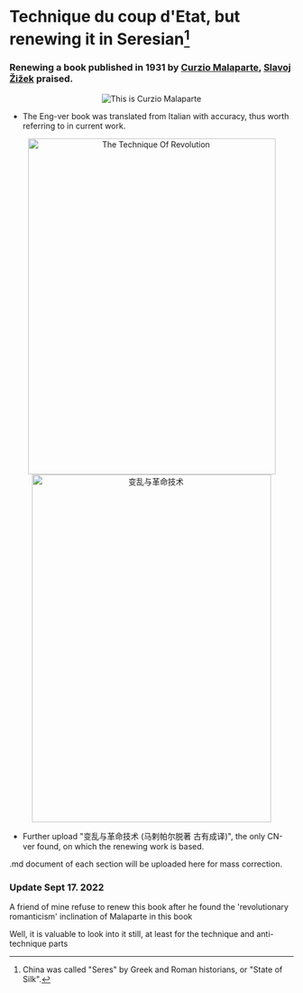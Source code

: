 # Technique du coup d'Etat, but renewing it in Seresian[^1]

### Renewing a book published in 1931 by [Curzio Malaparte](https://en.wikipedia.org/wiki/Curzio_Malaparte), [Slavoj Žižek](https://en.wikipedia.org/wiki/Slavoj_%C5%BDi%C5%BEek) praised.
<p align="center">
<img src="https://github.com/AlphabutwithoutBeta/Technique-du-coup-d-Etat-but-a-CN-review-version/blob/main/directory/Curzio_Malaparte.jpg" alt="This is Curzio Malaparte"/>
</p>

- The Eng-ver book was translated from Italian with accuracy, thus worth referring to in current work. 
<p align="center">
<img src="https://github.com/AlphabutwithoutBeta/Technique-du-coup-d-Etat-but-a-CN-review-version/blob/main/directory/01462c3adf275d12d194df49d0f6e6c.jpg" alt="The Technique Of Revolution" height="595" width="439"/>
<img src="https://github.com/AlphabutwithoutBeta/Technique-du-coup-d-Etat-but-a-CN-review-version/blob/main/directory/62485aab6739bd97e1b78c02aa70c08.jpg" alt="变乱与革命技术" height="616" width="424"/>
</p>

- Further upload "变乱与革命技术 (马剌帕尔脱著 古有成译)", the only CN-ver found, on which the renewing work is based.

.md document of each section will be uploaded here for mass correction. 

### Update Sept 17. 2022
A friend of mine refuse to renew this book after he found the 'revolutionary romanticism' inclination of Malaparte in this book

Well, it is valuable to look into it still, at least for the technique and anti-technique parts
<br>

[^1]: China was called "Seres" by Greek and Roman historians, or "State of Silk".
